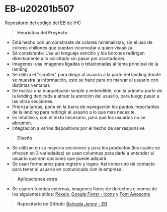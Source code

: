 # EB-u20201b507
Repositorio del código del EB de IHC

> **Heurística del Proyecto**


- Está hecho con un constraste de colores minimalistas, sin el uso de colores chillones que puedan incomodar a quien visualiza.
- Sé consistente: Usa un lenguaje sencillo y los botones redirigen directamente a lo solicitado sin pasar por acortadores.
- Imagenes: usa imagenes ligadas o relacionadas al tema principal de la landing
- Se utiliza el "scroller" para dirigir al usuario a la parte del landing donde se muestra la información, esto se hace para no marear al usuario con distintas ventanas
- Se realiza una maquetación simple y entendible, con la primera parte de la landing dedicada a atraer la atención del usuario, para luego pasar a las otras secciones.
- Prioriza tareas, pone en la barra de navegación los puntos importantes de la landing para redirigir al usuario a lo que mas necesite.
- Es intuitivo y con el texto necesario, para que los usuarios no se abrumen.
- Integración a varios dispositivos por el hecho de ser responsive

> **Diseño**

- Se utilizan en su mayoría secciones y para los productos (los cuales se ofrecen en 3 variedades) se usan columnas para darle a entender al usuario que son opciones que puede adquirir.
- Se usan formularios para registro y logeo. Así como uno de contacto para tener al usuario en comunicado con la empresa.

>**Aplicaciones extra**

- Se usaron fuentes externas, imagenes libres de derechos e iconos de los siguientes sitios:
[Pexels](https://www.pexels.com/), [Google Fonst -  Icons](https://fonts.google.com/) y [Font Awesome](https://fontawesome.com/)

>**Repositorio de Github:**
[Balceda Jenny -  EB]()
